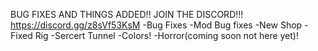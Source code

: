 BUG FIXES AND THINGS ADDED!! JOIN THE DISCORD!!! https://discord.gg/z8sVf53KsM
-Bug Fixes
-Mod Bug fixes
-New Shop
-Fixed Rig
-Sercert Tunnel
-Colors!
-Horror(coming soon not here yet)!
